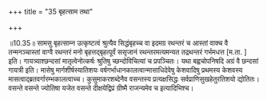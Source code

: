 +++
title = "35 बृहत्साम तथा"

+++
  
  
॥10.35॥ सामसु बृहत्साम्न उत्कृष्टत्वं श्रुत्यैव सिद्धंबृहच्च वा इदमग्र
रथन्तरं च आस्तां वाक्च वै तन्मनञ्चास्तां वाग्वै रथन्तरं मनो
बृहत्तद्बृहत्पूर्वं ससृजानं रथन्तरमत्यमन्यत तद्रथन्तरं गर्भमधत्त \[म.ता.
\] इति। गायत्र्याश्छन्दसां मातृत्वेनोत्कर्षः श्रुतिषु च्छन्दोविचित्यां च
प्रपञ्चितः। यथा बह्वचोपनिषदि अग्रं वै छन्दसां गायत्री इति। मासेषु
मार्गशीर्षस्यातिशयः वर्षगर्भाधानकालत्वान्मासाधिदेवेषु केशवादिषु प्रथमस्य
केशवस्य मासत्वाद्ब्रतवर्गारम्भकालत्वाच्च। कुसुमाकरशब्देनैव वसन्तस्य
प्रत्यक्षसिद्धः सर्वप्राणिसुखहेतुरतिशयो द्योतितः। वसन्ते वसन्ते ज्योतिषा
यजेत वसन्ते दीक्षयेद्विप्रं ग्रीष्मै राजन्यमेव च इत्यादिभिश्च।  
  
